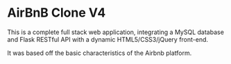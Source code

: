 # AirBnB Clone V4

This is a complete full stack web application, integrating a MySQL database and Flask RESTful API with a dynamic HTML5/CSS3/jQuery front-end.

It was based off the basic characteristics of the Airbnb platform.
